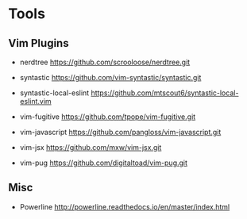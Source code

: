 # Tools

## Vim Plugins

- nerdtree
	https://github.com/scrooloose/nerdtree.git

- syntastic
	https://github.com/vim-syntastic/syntastic.git

- syntastic-local-eslint
	https://github.com/mtscout6/syntastic-local-eslint.vim

- vim-fugitive
	https://github.com/tpope/vim-fugitive.git

- vim-javascript
	https://github.com/pangloss/vim-javascript.git

- vim-jsx
	https://github.com/mxw/vim-jsx.git

- vim-pug
	https://github.com/digitaltoad/vim-pug.git

## Misc
- Powerline
        http://powerline.readthedocs.io/en/master/index.html
